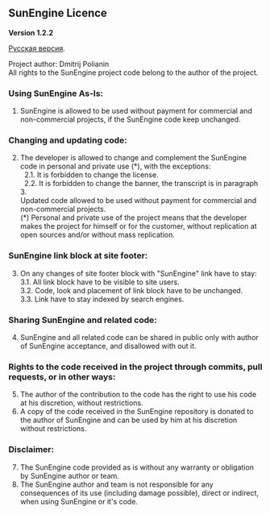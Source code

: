 ## SunEngine Licence
**Version 1.2.2**  
  
[Русская версия](LICENSE.RU.md).  
  
Project author: Dmitrij Polianin  
All rights to the SunEngine project code belong to the author of the project.  
### Using SunEngine As-Is:
1. SunEngine is allowed to be used without payment for commercial and non-commercial projects, if the SunEngine code keep unchanged.
### Changing and updating code:
2. The developer is allowed to change and complement the SunEngine code in personal and private use (*️), with the exceptions:  
  2.1. It is forbidden to change the license.  
  2.2. It is forbidden to change the banner, the transcript is in paragraph 3.  
Updated code allowed to be used without payment for commercial and non-commercial projects.      
(*️) Personal and private use of the project means that the developer makes the project for himself or for the customer, without replication at open sources and/or without mass replication.    
### SunEngine link block at site footer:
3. On any changes of site footer block with "SunEngine" link have to stay:  
  3.1. All link block have to be visible to site users.  
  3.2. Code, look and placement of link block have to be unchanged.   
  3.3. Link have to stay indexed by search engines.   
### Sharing SunEngine and related code:
4. SunEngine and all related code can be shared in public only with author of SunEngine acceptance, and disallowed with out it.
### Rights to the code received in the project through commits, pull requests, or in other ways:
5. The author of the contribution to the code has the right to use his code at his discretion, without restrictions.
6. A copy of the code received in the SunEngine repository is donated to the author of SunEngine and can be used by him at his discretion without restrictions.
### Disclaimer:
7. The SunEngine code provided as is without any warranty or obligation by SunEngine author or team.
8. The SunEngine author and team is not responsible for any consequences of its use (including damage possible), direct or indirect, when using SunEngine or it's code.

 
